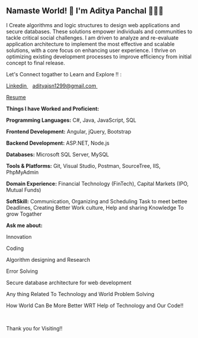 ## Namaste World! 👋 I'm Aditya Panchal 👨🏻‍💻

I Create algorithms and logic structures to design web applications and secure databases. 
These solutions empower individuals and communities to tackle critical social challenges.
I am driven to analyze and re-evaluate application architecture to implement the most effective and scalable solutions,
with a core focus on enhancing user experience.
I thrive on optimizing existing development processes to improve efficiency from initial concept to final release.

<!--
**aditya-np1/aditya-np1** is a ✨ _special_ ✨ repository because its `README.md` (this file) appears on your GitHub profile.

Here are some ideas to get you started:

- 🔭 I’m currently working on ...
- 🌱 I’m currently learning ...
- 👯 I’m looking to collaborate on ...
- 🤔 I’m looking for help with ...
- 💬 Ask me about ...
- 📫 How to reach me: ...
- 😄 Pronouns: ...
- ⚡ Fun fact: ...
-->
Let's Connect togather to Learn and Explore  !! :
<p>
 <a href="www.linkedin.com/in/aditya-panchal-learning100">
    Linkedin
  </a>&nbsp;&nbsp;
  <a href="adityajsn1299@gmail.com">
   adityajsn1299@gmail.com
  </a>&nbsp;&nbsp;
 </p>
 <p>
 <a href="https://drive.google.com/file/d/10htMCUotF8GSzi0xU09ZZh1BorQ5QkR4/view?usp=sharing">Resume</a>
</p>

<p><b>Things I have Worked and Proficient:</b></p>
<p><b>Programming Languages:</b> C#, Java, JavaScript, SQL</p>
<p><b>Frontend Development:</b> Angular, jQuery, Bootstrap</p>
<p><b>Backend Development:</b> ASP.NET, Node.js</p>
<p><b>Databases:</b> Microsoft SQL Server, MySQL</p>
<p><b>Tools & Platforms:</b> Git, Visual Studio, Postman, SourceTree, IIS, PhpMyAdmin</p>
<p><b>Domain Experience:</b> Financial Technology (FinTech), Capital Markets (IPO, Mutual Funds)</p
<p><b>SoftSkill:</b> Communication, Organizing and Scheduling Task to meet bettee Deadlines,
 Creating Better Work culture, Help and sharing Knowledge To grow Togather</p>
                                                                                                
<p><b>Ask me about:</b></p>
<p>Innovation</p>
<p>Coding</p>
<p>Algorithm designing and Research</p>
<p>Error Solving</p>
<p>Secure database architecture for web development</p>
<p>Any thing Related To Technology and World Problem Solving</p>
<p>How World Can Be More Better WRT Help of Technology and Our Code!!</p>

&nbsp;&nbsp;

<p>Thank you for Visiting!!</p>
